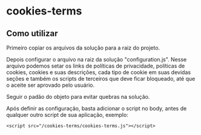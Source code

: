 # cookies-terms

## Como utilizar

Primeiro copiar os arquivos da solução para a raiz do projeto.

Depois configurar o arquivo na raiz da solução "configuration.js". Nesse arquivo podemos setar os links de políticas de privacidade, políticas de cookies, cookies e suas descrições, cada tipo de cookie em suas devidas seções e também os scripts de terceiros que deve ficar bloqueado, até que o aceite ser aprovado pelo usuário.

Seguir o padão do objeto para evitar quebras na solução.

Após definir as configuração, basta adicionar o script no body, antes de qualquer outro script de sua aplicação, exemplo:

    <script src="/cookies-terms/cookies-terms.js"></script>
